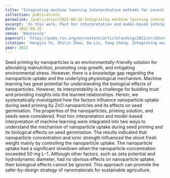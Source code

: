 ```yaml
---
title: "Integrating machine learning interpretation methods for investigating nanoparticle uptake during seed priming and its biological effects"
collection: publications
permalink: /publication/2022-08-26-Integrating machine learning interpretation methods for investigating nanoparticle uptake during seed priming and its biological effects
excerpt: 'In this work, Post hoc interpretation and model-based interpretation of machine learning were integrated into two ways to understand the mechanism of nanoparticle uptake during seed priming and its biological effects on seed germination.'
date: 2022-08-26
venue: 'Nanoscale'
paperurl: 'https://pubs.rsc.org/en/content/articlelanding/2022/nr/d2nr01904c'
citation: 'Hengjie Yu, Zhilin Zhao, Da Liu, Fang Cheng. Integrating machine learning interpretation methods for investigating nanoparticle uptake during seed priming and its biological effects. Nanoscale, 2022, 14(41), 15305-15315.'
year: 2022
---
```


Seed priming by nanoparticles is an environmentally-friendly solution for alleviating malnutrition, promoting crop growth, and mitigating environmental stress. However, there is a knowledge gap regarding the nanoparticle uptake and the underlying physiological mechanism. Machine learning has great potential for understanding the biological effects of nanoparticles. However, its interpretability is a challenge for building trust and providing insights into the learned relationships. Herein, we systematically investigated how the factors influence nanoparticle uptake during seed priming by ZnO nanoparticles and its effects on seed germination. The properties of the nanoparticles, priming solution, and seeds were considered. Post hoc interpretation and model-based interpretation of machine learning were integrated into two ways to understand the mechanism of nanoparticle uptake during seed priming and its biological effects on seed germination. The results indicated that nanoparticle concentration and ionic strength influenced the shoot fresh weight mainly by controlling the nanoparticle uptake. The nanoparticle uptake had a significant slowdown when the nanoparticle concentration exceeded 50 mg L−1. Although other factors, such as zeta potential and hydrodynamic diameter, had no obvious effects on nanoparticle uptake, their biological effects cannot be ignored. This approach can promote the safer-by-design strategy of nanomaterials for sustainable agriculture.
